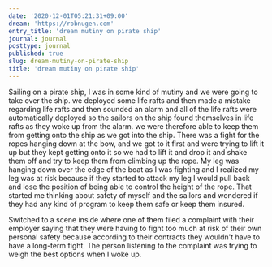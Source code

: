 ```yaml
---
date: '2020-12-01T05:21:31+09:00'
dream: 'https://robnugen.com'
entry_title: 'dream mutiny on pirate ship'
journal: journal
posttype: journal
published: true
slug: dream-mutiny-on-pirate-ship
title: 'dream mutiny on pirate ship'
---
```


<p class='dream'>Sailing on a pirate ship, l was in some kind of mutiny and we were going to take over the ship. we deployed some life rafts and then made a mistake regarding life rafts and then sounded an alarm and all of the life rafts were automatically deployed so the sailors on the ship found themselves in life rafts as they woke up from the alarm. we were therefore able to keep them from getting onto the ship as we got into the ship.  There was a fight for the ropes hanging down at the bow, and we got to it first and were trying to lift it up but they kept getting onto it so we had to lift it and drop it and shake them off and try to keep them from climbing up the rope.  My leg was hanging down over the edge of the boat as I was fighting and I realized my leg was at risk because if they started to attack my leg I would pull back and lose the position of being able to control the height of the rope.  That started me thinking about safety of myself and the sailors and wondered if they had any kind of program to keep them safe or keep them insured.</p>

<p class='dream'>Switched to a scene  inside where one of them filed a complaint with their employer saying that they were having to fight too much at risk of their own personal safety because according to their contracts they wouldn't have to have a long-term fight. The person listening to the complaint was trying to weigh the best options when I woke up.</p>

<p class='dream'></p>
